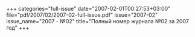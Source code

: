 +++
categories="full-issue"
date="2007-02-01T00:27:53+03:00"
file="pdf/2007/02/2007-02-full-issue.pdf"
issue="2007-02"
issue_name="2007 - №02"
title="Полный номер журнала №02 за 2007 год"
+++